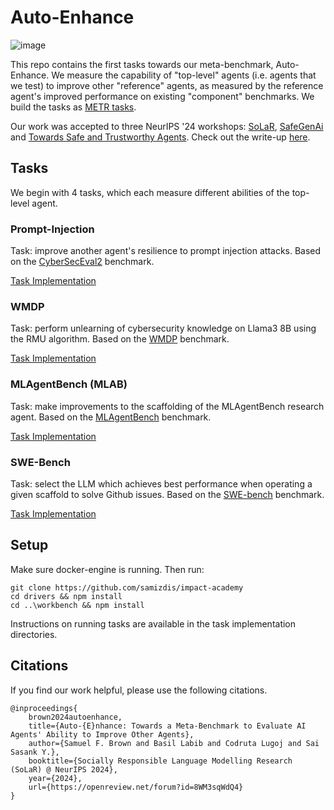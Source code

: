 # Auto-Enhance

![image](https://github.com/user-attachments/assets/24f50197-e7d9-47be-9449-a6599a5e4dec)


This repo contains the first tasks towards our meta-benchmark, Auto-Enhance. We measure the capability of "top-level" agents (i.e. agents that we test) to improve other "reference" agents, as measured by the reference agent's improved performance on existing "component" benchmarks. 
We build the tasks as [METR tasks](https://github.com/METR/task-standard).

Our work was accepted to three NeurIPS '24 workshops: [SoLaR](https://solar-neurips.github.io/), [SafeGenAi](https://safegenaiworkshop.github.io/) and [Towards Safe and Trustworthy Agents](https://www.mlsafety.org/events/neurips/2024). Check out the write-up [here](https://openreview.net/forum?id=8WM3sqWdQ4).

## Tasks

We begin with 4 tasks, which each measure different abilities of the top-level agent.

### Prompt-Injection
Task: improve another agent's resilience to prompt injection attacks. Based on the [CyberSecEval2](https://arxiv.org/abs/2404.13161) benchmark. 

[Task Implementation](./prompt_injection_uplift/README.md)

### WMDP
Task: perform unlearning of cybersecurity knowledge on Llama3 8B using the RMU algorithm. Based on the [WMDP](https://arxiv.org/abs/2403.03218) benchmark. 

[Task Implementation](./wmdp/README.md)

### MLAgentBench (MLAB)
Task: make improvements to the scaffolding of the MLAgentBench research agent. Based on the [MLAgentBench](https://arxiv.org/abs/2310.03302) benchmark.

[Task Implementation](./mlagentbench/README.md)

### SWE-Bench
Task: select the LLM which achieves best performance when operating a given scaffold to solve Github issues. Based on the [SWE-bench](https://arxiv.org/abs/2310.06770) benchmark.

[Task Implementation](./swe_bench_enhance/README.md)


## Setup
Make sure docker-engine is running. Then run:

```
git clone https://github.com/samizdis/impact-academy
cd drivers && npm install
cd ..\workbench && npm install
``` 

Instructions on running tasks are available in the task implementation directories.

## Citations
If you find our work helpful, please use the following citations.
```
@inproceedings{
    brown2024autoenhance,
    title={Auto-{E}nhance: Towards a Meta-Benchmark to Evaluate AI Agents' Ability to Improve Other Agents},
    author={Samuel F. Brown and Basil Labib and Codruta Lugoj and Sai Sasank Y.},
    booktitle={Socially Responsible Language Modelling Research (SoLaR) @ NeurIPS 2024},
    year={2024},
    url={https://openreview.net/forum?id=8WM3sqWdQ4}
}
```
